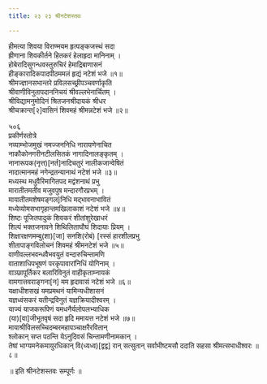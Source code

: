 ```yaml
---
title: २३ २३ श्रीनटेशस्तवः

---
```


 हीमत्या शिवया विराण्मयम हृत्पङ्कजस्थं सदा  
ह्रीणाना शिवकीर्तने हितकरं हेलाहृदा मानिनाम् ।  
होबेरादिसुगन्धवस्तुरुचिरं हेमाद्रिबाणासनं  
हीङ्कारादिकपादपीठममलं हृद्यं नटेशं भजे ॥१॥  
श्रीमज्ज्ञानसभान्तरे प्रविलसच्छ्रीपञ्चवर्णाकृति  
श्रीवाणीविनुतापदाननिचयं श्रीवल्लभेनार्चितम् ।  
श्रीविद्यामनुमोदिनं श्रितजनश्रीदायकं श्रीधर  
श्रीचक्रान्त[२]वासिनं शिवमहं श्रीमन्नटेशं भजे ॥२॥  

५०६  
प्रकीर्णस्तोत्रे  
नव्याम्भोजमुखं नमज्जननिधि नारायणेनाचित  
नाकौकोनगरीनटीलसितकं नागादिनालङ्कृतम् ।  
नानारूपक(नृत्त)[नर्त]नादिचतुरं नालीकजान्वेषितं  
नादात्मानमहं नगेन्द्रतन्यानाथं नटेशं भजे ॥३॥  
मध्यस्थ मधुवैरिमागितपद मद्वंशनाथं प्रभु  
मारातीतमतीव मजुवपुष मन्दारगौरप्रभम् ।  
मायातीतमशेषमङ्गल]निधि मद्भावनाभावितं  
मध्येव्योमसभागृहान्तमखिलाकाशं नटेशं भजे ॥४॥  
शिष्टः पूजितपादुकं शिवकरं शीतांशुरेखाधरं  
शिल्पं भक्तजनावने शिथिलिताघौघं शिदायाः प्रियम् ।  
शिक्षारक्षणमम्बु(शा)[जा] सनशि(रोबं) [रस्सं हारशीलप्रभु  
शीतापाङ्गविलोचनं शिवमहं श्रीमनटेशं भजे ॥५॥  
वाणीवल्लभवन्धवैभवयुतं वन्दारुचिन्तामणि  
वाताशाधिपभूषणं परकृपावारांनिधिं योगिनाम् ।  
वाञ्छापूर्तिकर बलारिविनुतं वाहीकृताम्नायकं  
वामगात्तवराङ्गना[न] मम हृदावासं नटेशं भजे ॥६॥  
यक्षाधीशसखं यमप्रमथनं यामिन्यधीशासनं  
यज्ञध्वंसकरं यतीन्द्रविनुतं यज्ञक्रियादीश्वरम् ।  
याज्यं याजकरूपिणं यमधनैर्यलोपलभ्याधिक  
(या)[वा]जीभूतवृषं सदा हृदि ममायत्त नटेशं भजे ॥७॥  
मायाश्रीविलसच्चिदम्बरमहापञ्चाक्षरैरवितान्  
श्लोकान् सप्त पठन्ति येऽनुदिवसं चिन्तामणीनामकान् ।  
तेषां भाग्यमनेकमायुरधिकान् वि(ध्यध्व)[द्वद्व] रान् सत्सुतान् सर्वाभीष्टमसौ ददाति सहसा श्रीमत्सभाधीश्वरः ॥८॥  

॥ इति श्रीनटेशस्तवः सम्पूर्णः ॥  